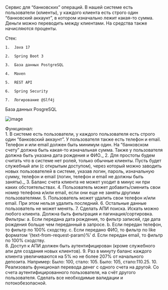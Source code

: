 Сервис для “банковских” операций. В нашей системе есть пользователи (клиенты), у каждого клиента есть строго один “банковский аккаунт”, в котором изначально лежит какая-то сумма. Деньги можно переводить между клиентами. На средства также начисляются проценты.

Стек:

    1.	Java 17
    
    2.	Spring Boot 3
    
    3.	База данных PostgreSQL
    
    4.	Maven
    
    5.	REST API
    
    6.  Spring Security
    
    7.  Логирование @Slf4j

База данных PosgreSQL


![image](https://github.com/RifatSuleymanov/BankApplication/assets/117975440/3f0c393a-d3ef-41c1-9d2d-5732ad9ba59a)

Функционал:    
    1.	В системе есть пользователи, у каждого пользователя есть строго один “банковский аккаунт”. У пользователя также есть телефон и email. Телефон и или email должен быть минимум один.
    На “банковском счету” должна быть какая-то изначальная сумма. Также у пользователя должна быть указана дата рождения и ФИО._
    2.	Для простоты будем считать что в системе нет ролей, только обычные клиенты. 
    Пусть будет служебный апи (с открытым доступом), через который можно заводить новых пользователей в системе, указав логин, пароль, изначальную сумму, телефон и email (логин, телефон и email не должны быть заняты)._
    3.	Баланс счета клиента не может уходит в минус ни при каких обстоятельствах.
    4.	Пользователь может добавить/сменить свои номер телефона и/или email, если они еще не заняты другими пользователями.
    5.	Пользователь может удалить свои телефон и/или email. При этом нельзя удалить последний.
    6.	Остальные данные пользователь не может менять.
    7.	Сделать АПИ поиска. Искать можно любого клиента. Должна быть фильтрация и пагинация/сортировка. Фильтры:
            a.	Если передана дата рождения, то фильтр записей, где дата рождения больше чем переданный в запросе.
            b.	Если передан телефон, то фильтр по 100% сходству.
            c.	Если передано ФИО, то фильтр по like форматом ‘{text-from-request-param}%’
            d.	Если передан email, то фильтр по 100% сходству.    
    8.	Доступ к АПИ должен быть аутентифицирован (кроме служебного апи для создания новых клиентов).
    9.	Раз в минуту баланс каждого клиента увеличиваются на 5% но не более 207% от начального депозита.
        Например:
            Было: 100, стало: 105.
            Было: 105, стало:110.25.
    10.	Реализовать функционал перевода денег с одного счета на другой. Со счета аутентифицированного пользователя, на счёт другого пользователя. 
    Сделать все необходимые валидации и потокобезопасной.


